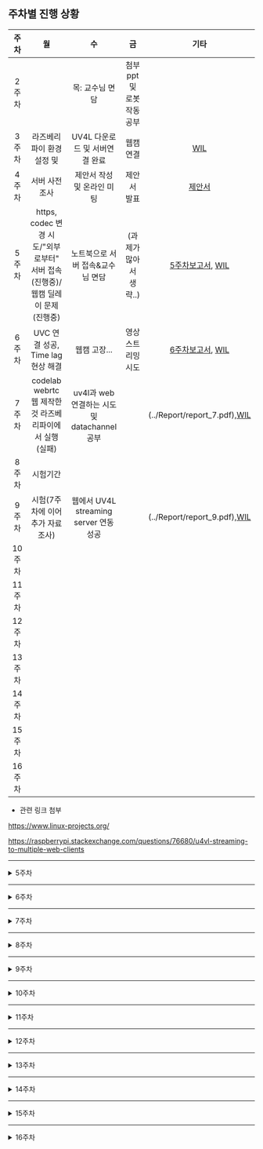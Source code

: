 ## 주차별 진행 상황

|주차|월|수|금|기타|
|:----:|:---:|:---:|:---:|:---:|
|2주차||목: 교수님 면담|첨부 ppt 및 로봇 작동 공부|
|3주차|라즈베리파이 환경 설정 및 |UV4L 다운로드 및 서버연결 완료|웹캠 연결|[WIL](./week_2~3.md)|
|4주차|서버 사전 조사|제안서 작성 및 온라인 미팅|제안서 발표|[제안서](./Report/CapstoneProposal.pdf)|
|5주차|https, codec 변경 시도/"외부로부터" 서버 접속(진행중)/웹캠 딜레이 문제(진행중)	| 노트북으로 서버 접속&교수님 면담|(과제가많아서 생략..)|[5주차보고서](../Report/week5.pdf), [WIL](./week_5.md)|
|6주차|UVC 연결 성공, Time lag 현상 해결|웹캠 고장...|영상 스트리밍 시도|[6주차보고서](../Report/week6.pdf), [WIL](./week_6.md)|
|7주차|codelab webrtc 웹 제작한 것 라즈베리파이에서 실행(실패)|uv4l과 web 연결하는 시도 및 datachannel공부||(../Report/report_7.pdf),[WIL](./week_7.md)|
|8주차|시험기간
|9주차|시험(7주차에 이어 추가 자료조사)|웹에서 UV4L streaming server 연동 성공||(../Report/report_9.pdf),[WIL](./week_9.md)|
|10주차|
|11주차|
|12주차|
|13주차|
|14주차|
|15주차|
|16주차|



* 관련 링크 첨부

https://www.linux-projects.org/

https://raspberrypi.stackexchange.com/questions/76680/u4vl-streaming-to-multiple-web-clients


----------------------------
<details>
    <summary>5주차</summary>
    
### 5주차

* __월요일 목표__
* -[X] 새로운 공유기 변경
* -[ ] ~~https로 변경-> 보안 강화~~  **-> 해결하지 못함 
* -[ ] 딜레이 문제점 알아보고 원인 찾기
* -[X] 외부 컴퓨터에서 서버 열기 **서버는 열었지만 카메라 detected 하지 못함

* __수요일 목표__
* -[ ] 공유기 랜선으로 연결
* -[ ] 외부컴퓨터에서 서버 열기 (카메라와 함께)


* __수요일 교수님 온라인 미팅 메모__


  딜레이가 발생할만한게 -> ~~카메라밖에 없나?~~ -> 해상도 낮춰서 나아졌어
  
  **교수님 요청사항 : 끊김이 아예 없었으면 좋겠어.....라즈베리파이에서 카메라찍어서보내주는 거니까...**
  
  실험 1)해상도낮춰본다. ~~2) 웹캠을 바꿔본다 3) 라즈베리캠으로 바꿔본다.~~ => 끊김 실험은 천천히 해보자..
  
  wifi 붙여서 보내는 것 받아보는것 / 자누스 서버로 다른 거 이용해보는것 / google 서버 써서 webrtc 받아오는것
  
  역할 분담해서 자누스janus, uv4l, google 받아오는 것 나눠보기
  
  *에러는 잡되 진도 나가기,
  
  
  local 완성 하기, 공유기에서 하는 것 완성하기/ ~~웹캠 싼거 이만원... 사서 (드라이버 지원이 잘되는 지 )~~ / ~~충무관 211호 (혜정이 있을 수 ㅎㅎ 라즈베리파이 캠을 빌려달라 )~~

  
  라즈베리에서 컴퓨터로 janus로 RTSP로 보내줘 자누스가 그걸 받아서 요청한 사람에게 webrtc로 뿌려 => 궁극적으로 더 좋아 (janus는 여러명이 볼 수 있으니까 더 유리)
 
  uvc가 문제 일때 라즈베리파이캠을 사용하는 것도 추후에 고려해보자
  
* __수요일 교수님 미팅 이후 진행상황__
*  -[X] 라즈베리파이를 변경해봄 **->라즈베리파이 변경 후가 훨씬 안정적이였음**
*  -[X] 웹캠 문제 확인 **-> 노트북에 연결해본 결과 웹캠 문제는 아니었던 걸로!**
*  -[ ] 다른 방법 강구... google서버와 janus 사용하는 것도 알아보기 (집에가서 알아보자! 월요일까지!!)

 🤔 
 
 time delay, lag 원인 추측 : 라즈베리파이 웹캠에서 영상 얻어올 때 이미지 캡쳐하면서 오는 과정, 이때 모든 이미지가 저장되어 시간이 지나면 메모리가 커져서 멈춤현상 발생하는 듯...!
   
 time delay, lag 해결 방안 : 실시간 스트리밍만 할 것이므로 이미지 저장과정이 필요없을 것 같아 이 코드를 찾고 수정해보면 좋을 것 같음.
 
 다른 컴퓨터에서 서버 열때 카메라 못불러오는 이유 추측 : 라즈베리파이에 직접 연결되서 그렇지 않을까..? 서버에 연결되야해..? 그래야 다른 컴퓨터에서도 캠 영상 불러와지지 않을까?

</details>

-----------

<details markdown="1">
<summary>6주차</summary>


* __공지 사항__ : 

    driver raspicam 쓰지 않기!! (쓰면 해놓은거 헷갈림 우리 확신의 UVC이고, 지정 잘해줬으니까 이대로 진행 시킵시다) **driver-uvc!!**
    
    실행 종료에서도 `sudo service uv4l_uvc restart` 이런식으로 작성 raspicam은 그냥 없는 거라고 생각하기 => 함부로 바꾸면 헷갈려짐.. 주의...부탁드립니다 uvc로 다 열려요!


* __월요일 목표__

* -[X] Time delay, lag 현상 해결 
* -[X] 외부에서 UV4L 화면 열었을 때 실시간 영상 실행
* -[ ] Remote/local 캠 둘다 켜보기 => chrome에는 보안이 세서 https로 지정을 해줘야하고 firefox에서는 실행 가능으로 예상
* -[ ] http=>https로 변경 => 미희 시도 중 .. => 또 실패 !(chrome브라우저를 이용하려면 아무래도 이 과정이 필요한 듯 한데 자꾸 안되네.. )


* __월요일 진행상황__

       교수님 요청 사항 : 1) --verbosity 에러 상황 보고 2) firefox로 웹 한번 켜보기

       😄😄😄😄😄=> 계속 해결 못하던 것 해결했다~~ 
       
       컴퓨터 두세대 접속.. 했으면 좋았을 텐데, 여러 대 접속이 안되는 듯하다.
       (Sorry, the device is either busy streaming to another peer or previous shutdown has not been completed yet)
       이라는 오류가 뜬다... => 우리는 Jauns 로 시도를 해봐야할 것 같다!
       
       https://www.linux-projects.org/uv4l/tutorials/custom-webapp-with-face-detection/ 이게 html해서 사용자 custom하는 튜토리얼로 추정


    **교수님 요청사항**
    
    1) uv4l에 두세개로 동시요청해보아 딜레이 얼마나 느려지는 지 확인해보자 **=> 확인 결과, 여러대 접속이 불가능했음**    _=>Janus 서버 알아봐야함_

    2) webrtc로 컴퓨터에서는 영상을 받고, 컴퓨터에서는 반대로 로봇한테 전후좌우 이동하고 팔 제어 명령 주는 것도 data channel로 해서 해보자. 
        
        =>data channel 공부 해보자!
        
        (=> 일단 janus 연결이 우선일 것 같다!)
        




* __화요일 목표__

세정 ps: 혜이니 컴퓨터로 firefox 브라우저 깔아서 서버 열고 서버 안에 두번째 체크 박스 중에 camera 체크하고 call 한번 불러줘주세영...
(chrome에서 열면 https가 필요하고, firefox에서 열면 굳이 안해줘도 될것같아..)
remote 캠이랑 local 캠이랑 동시에 실행 가능할 것 같은데 firefox 깔다가 용량이 없어서 못깔렸어...ㅜㅜ

+ 교수님께서 같은 컴에서 uv4l 같은 웹페이지 두개 열어도 안되냐고 물어보셨는데 이것도 한번 해줬으면 좋겟어!



* __화요일 진행상황__

1. 혹시 모를 보안 문제에 대비해 라즈베리파이 계정 비밀번호 변경 (pi / deeply)  
~~2. default 환경으로 라즈베리파이의 시간을 동기화 해놓았지만 연결된 공유기는 외부로의 인터넷 연결이 불가하므로 외부 인터넷 이용할 시에는 반드시 직접 동기화할 것.~~  
3. [웹캠 고장](https://github.com/LEEHYEIN-098/21-1_Capstone_deeply/blob/main/WIL/week_6.md#%EC%86%8D%EB%B3%B4%EC%9B%B9%EC%BA%A0-%EA%B3%A0%EC%9E%A5)


* __~~수~~금요일 목표__

*  -[ ] ~~Janus gateway 지정해주고 다중 스트리밍 구축하기 (딜레이도 확인하기)~~  
*  -[ ] 영상 스트리밍 잡기  

* __~~수~~금요일 진행상황__  
  
1. https는 왜 안되나  
2. 인코딩 변경 시도  
3. webrtc라서 안 되는거 아닐까? mmfpeg으로 영상 스트리밍 시도 - 시간 부족..  
  
영상 스트리밍 안 되는 건 카메라(로지텍 웹캠) 문제로 예상  


</details>


---
<details markdown="1">
<summary>7주차</summary>

* __월요일 목표__
* -[ ] 컴퓨터에서 webRTC datachannel로 로봇에 명령어 보내기(양방향 통신 시도)'

=> 로봇을 조종해서 움직이면 카메라로 실시간 화면 보여지는 것 보자 ! 



</details>

---

<details markdown="1">
<summary>8주차</summary>

시험기간이므로 휴업합니다.


</details>

---

<details markdown="1">
<summary>9주차</summary>

* __교수님께 data channel 도움 요청__

       웹 브라우저에서 datachannel 하는 것부터 해보자,
       아래 첨부해주신거 데모 버전 실행해보고 소스 코드 구해서 이해한 다음 웹프로그래밍 해서 라즈베리 파이가 잘 받도록 해보자
     
     
 교수님께서 주신 참고 자료
 
 https://developers.google.com/web/updates/2013/02/WebRTC-RTCDataChannel-demo-API-changes-and-Chrome-talks-to-Firefox
 
 참고자료 작성하신 분 깃허브 주소
 
 https://github.com/samdutton/simpl/blob/gh-pages/rtcdatachannel/js/main.js
       
       
* __월요일 목표__
* -[X] datachannel Control 하는 참고 자료 더 찾아보기
* -[ ] UV4L 영상 웹에서 연결하는 방법 알아보기

찾은 참고 자료 블로그 링크

https://webrtchacks.com/aiy-vision-kit-uv4l-web-server/

https://m.blog.naver.com/PostView.nhn?blogId=codingspecialist&logNo=221178140657&categoryNo=30&proxyReferer=https:%2F%2Fblog.naver.com%2FPostView.nhn%3FblogId%3Dcodingspecialist%26logNo%3D221178140657%26categoryNo%3D30%26parentCategoryNo%3D0%26viewDate%3D%26currentPage%3D3%26postListTopCurrentPage%3D1%26from%3DpostList%26userTopListOpen%3Dtrue%26userTopListCount%3D10%26userTopListManageOpen%3Dfalse%26userTopListCurrentPage%3D3

https://www.tutorialspoint.com/webrtc/index.htm

https://www.instructables.com/WebRTC-Creeper-Drone-Browser-Controlled-RC-Car/

https://github.com/vace117/CreeperAndroid

http://naver.me/IMQP1TYC

    UV4L 카메라 연결 안되는 부분 html에서 video src="http://raspiberrypi:9090/webrtc/stream" 이렇게 태그를 달면 되지 않을까? 라고 생각

* __수요일 목표__
* -[X] UV4L streaming server와 웹 연결 시킴
* -[ ] datachannel 기능 구현하기

UV4L 카메라 영상과 웹을 연동하는 건 uv4l-uvc.config 파일에서 가능했다

참조 : https://www.linux-projects.org/uv4l/tutorials/custom-webapp-with-face-detection/

* __금요일 목표__




</details>

---

<details markdown="1">
<summary>10주차</summary>

* __10주차 목표
*  -[ ] WebRTC datachannel로 명령어 보내기
*  -[ ] 받은 명령어로 로봇 제어하기



</details>

---

<details markdown="1">
<summary>11주차</summary>




</details>

---

<details markdown="1">
<summary>12주차</summary>




</details>

---

<details markdown="1">
<summary>13주차</summary>




</details>

---

<details markdown="1">
<summary>14주차</summary>




</details>

---

<details markdown="1">
<summary>15주차</summary>




</details>

---

<details markdown="1">
<summary>16주차</summary>




</details>

